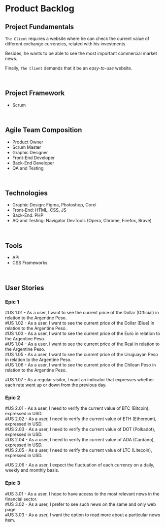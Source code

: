 # Product Backlog

## Project Fundamentals

`The Client` requires a website where he can check the current value of different exchange currencies, related with his investments.

Besides, he wants to be able to see the most important commercial market news.

Finally, `The Client` demands that it be an *easy-to-use* website.

<br>

## Project Framework

- Scrum

<br>

## Agile Team Composition

- Product Owner
- Scrum Master
- Graphic Designer
- Front-End Developer
- Back-End Developer
- QA and Testing

<br>

## Technologies

- Graphic Design: Figma, Photoshop, Corel
- Front-End: HTML, CSS, JS
- Back-End: PHP
- AQ and Testing: Navigator DevTools (Opera, Chrome, Firefox, Brave)

<br>

## Tools

- API
- CSS Frameworks

<br>

## User Stories

### Epic 1

\#US 1.01 - As a user, I want to see the current price of the Dollar (Official) in relation to the Argentine Peso. \
\#US 1.02 - As a user, I want to see the current price of the Dollar (Blue) in relation to the Argentine Peso. \
\#US 1.03 - As a user, I want to see the current price of the Euro in relation to the Argentine Peso. \
\#US 1.04 - As a user, I want to see the current price of the Reai in relation to the Argentine Peso. \
\#US 1.05 - As a user, I want to see the current price of the Uruguayan Peso in relation to the Argentine Peso. \
\#US 1.06 - As a user, I want to see the current price of the Chilean Peso in relation to the Argentine Peso.

\#US 1.07 - As a regular visitor, I want an indicator that expresses whether each rate went up or down from the previous day.
<br>

### Epic 2

\#US 2.01 - As a user, I need to verify the current value of BTC (Bitcoin), expressed in USD. \
\#US 2.02 - As a user, I need to verify the current value of ETH (Ethereum), expressed in USD. \
\#US 2.03 - As a user, I need to verify the current value of DOT (Polkadot), expressed in USD. \
\#US 2.04 - As a user, I need to verify the current value of ADA (Cardano), expressed in USD. \
\#US 2.05 - As a user, I need to verify the current value of LTC (Litecoin), expressed in USD.

\#US 2.06 - As a user, I expect the fluctuation of each currency on a daily, weekly and monthly basis.
<br>

### Epic 3

\#US 3.01 - As a user, I hope to have access to the most relevant news in the financial sector. \
\#US 3.02 - As a user, I prefer to see such news on the same and only web page. \
\#US 3.03 - As a user, I want the option to read more about a particular news item.
